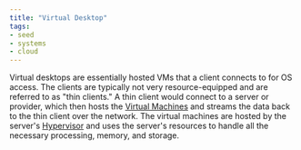 ```yaml
---
title: "Virtual Desktop"
tags:
- seed
- systems
- cloud
---
```


Virtual desktops are essentially hosted VMs that a client connects to for OS access. The clients are typically not very resource-equipped and are referred to as "thin clients." A thin client would connect to a server or provider, which then hosts the [Virtual Machines](notes/Virtual%20Machines.md) and streams the data back to the thin client over the network.  The virtual machines are hosted by the server's [Hypervisor](notes/Hypervisor.md) and uses the server's resources to handle all the necessary processing, memory, and storage.